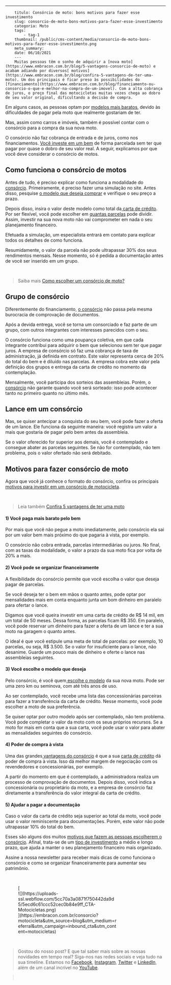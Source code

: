 ---
        titulo: Consórcio de moto: bons motivos para fazer esse investimento
        slug: consorcio-de-moto-bons-motivos-para-fazer-esse-investimento
        categoria: Moto
        tags:
            - tag-1
        thumbnail: /public/cms-content/media/consorcio-de-moto-bons-motivos-para-fazer-esse-investimento.png
        meta_summary: 
        date: 06/10/2021
        ---
        Muitas pessoas têm o sonho de adquirir a [nova moto](https://www.embracon.com.br/blog/5-vantagens-consorcio-de-moto) e acabam adiando por diversos[ motivos](https://www.embracon.com.br/blog/confira-5-vantagens-de-ter-uma-moto). Um dos principais é ficar preso às possibilidades do [financiamento](https://www.embracon.com.br/blog/financiamento-ou-consorcio-o-que-e-melhor-na-compra-de-um-imovel). Com a alta cobrança de juros, o preço final das motocicletas muitas vezes chega ao dobro de seu valor original, dificultando a decisão de compra.

Em alguns casos, as pessoas optam por [modelos mais baratos](https://www.embracon.com.br/blog/carros-mais-baratos-os-modelos-de-ate-r-40-mil), devido às dificuldades de pagar pela moto que realmente gostariam de ter.

Mas, assim como carros e imóveis, também é possível contar com o consórcio para a compra da sua nova moto.

O consórcio não faz cobrança de entrada e de juros, como nos financiamentos. [Você investe em um bem](https://www.embracon.com.br/blog/consorcio-de-moto-bons-motivos-para-fazer-esse-investimento) de forma parcelada sem ter que pagar por quase o dobro de seu valor real. A seguir, explicamos por que você deve considerar o consórcio de motos.

Como funciona o consórcio de motos
----------------------------------

Antes de tudo, é preciso explicar como funciona a modalidade do [consórcio](https://www.embracon.com.br/consorcio-motos). Primeiramente, é preciso fazer uma simulação no site. Antes disso, pesquise [o modelo que deseja comprar](https://www.embracon.com.br/blog/motos-confira-os-modelos-mais-novos-do-mercado) e verifique o seu preço a prazo.

Depois disso, insira o valor deste modelo como total da[ carta de crédito](https://www.embracon.com.br/consorcio-motos). Por ser flexível, você pode escolher em [quantas parcelas](https://www.embracon.com.br/blog/como-e-feito-o-pagamento-da-parcela-do-consorcio) pode dividir. Assim, investir na sua nova moto não vai comprometer em nada o seu planejamento financeiro.

Efetuada a simulação, um especialista entrará em contato para explicar todos os detalhes de como funciona.

Resumidamente, o valor da parcela não pode ultrapassar 30% dos seus rendimentos mensais. Nesse momento, só é pedida a documentação antes de você ser inserido em um grupo.

‍

> Saiba mais [Como escolher um consórcio de moto?](https://www.embracon.com.br/blog/como-escolher-um-consorcio-de-moto)

Grupo de consórcio
------------------

Diferentemente do financiamento, [o consórcio](https://www.embracon.com.br/consorcio-motos) não passa pela mesma burocracia de comprovação de documentos.

Após a devida entrega, você se torna um consorciado e faz parte de um grupo, com outros integrantes com interesses parecidos com o seu.

O consórcio funciona como uma poupança coletiva, em que cada integrante contribui para adquirir o bem que selecionou sem ter que pagar juros. A empresa de consórcio só faz uma cobrança de taxa de administração, já definida em contrato. Este valor representa cerca de 20% do total do bem e é diluído nas parcelas. A empresa cobra este valor pela definição dos grupos e entrega da carta de crédito no momento da contemplação.

Mensalmente, você participa dos sorteios das assembleias. Porém, o [consórcio](https://www.embracon.com.br/consorcio-motos) não garante quando você será sorteado: isso pode acontecer tanto no primeiro quanto no último mês.

Lance em um consórcio
---------------------

Mas, se quiser antecipar a conquista do seu bem, você pode fazer a oferta de um lance. Ele funciona da seguinte maneira: você registra um valor a mais que gostaria de pagar pelo bem antes da assembleia.

Se o valor oferecido for superior aos demais, você é contemplado e consegue abater as parcelas seguintes. Se não for contemplado, não tem problema, pois o valor ofertado não será debitado.

Motivos para fazer consórcio de moto
------------------------------------

Agora que você já conhece o formato do consórcio, confira os principais [motivos para investir em um consórcio de motocicleta](https://www.embracon.com.br/blog/confira-5-vantagens-de-ter-uma-moto).

‍

> Leia também [Confira 5 vantagens de ter uma moto](https://www.embracon.com.br/blog/confira-5-vantagens-de-ter-uma-moto)

#### 1) Você paga mais barato pelo bem

Por mais que você não pegue a moto imediatamente, pelo consórcio ela sai por um valor bem mais próximo do que pagaria à vista, por exemplo.

O consórcio não cobra entrada, parcelas intermediárias ou juros. No final, com as taxas da modalidade, o valor a prazo da sua moto fica por volta de 20% a mais.

#### 2) Você pode se organizar financeiramente

A flexibilidade do consórcio permite que você escolha o valor que deseja pagar de parcelas.

Se você deseja ter o bem em mãos o quanto antes, pode optar por mensalidades mais em conta enquanto junta um bom dinheiro em paralelo para ofertar o lance.

Digamos que você queira investir em uma carta de crédito de R$ 14 mil, em um total de 50 meses. Dessa forma, as parcelas ficam R$ 350. Em paralelo, você pode reservar um dinheiro para fazer a oferta de um lance e ter a sua moto na garagem o quanto antes.

O ideal é que você estipule uma meta de total de parcelas: por exemplo, 10 parcelas, ou seja, R$ 3.500. Se o valor for insuficiente para o lance, não desanime. Guarde um pouco mais de dinheiro e oferte o lance nas assembleias seguintes.

#### 3) Você escolhe o modelo que deseja

Pelo consórcio, é você quem[ escolhe o modelo](https://www.embracon.com.br/blog/motos-confira-os-modelos-mais-novos-do-mercado) da sua nova moto. Pode ser uma zero km ou seminova, com até três anos de uso.

Ao ser contemplado, você recebe uma lista das concessionárias parceiras para fazer a transferência da carta de crédito. Nesse momento, você pode escolher a moto de sua preferência.

Se quiser optar por outro modelo após ser contemplado, não tem problema. Você pode completar o valor da moto com os seus próprios recursos. Se a moto for mais em conta que a sua carta, você pode usar o valor para abater as mensalidades seguintes do consórcio.

#### 4) Poder de compra à vista

Uma das grandes[ vantagens do consórcio](https://www.embracon.com.br/blog/5-vantagens-consorcio-de-moto) é que a sua [carta de crédito](https://www.embracon.com.br/blog/o-que-voce-precisa-saber-sobre-a-carta-de-credito-de-consorcios) dá poder de compra à vista. Isso dá melhor margem de negociação com os revendedores e concessionárias, por exemplo.

A partir do momento em que é contemplado, a administradora realiza um processo de comprovação de documentos. Depois disso, você indica a concessionária ou proprietário da moto, e a empresa de consórcio faz diretamente a transferência do valor integral da carta de crédito.

#### 5) Ajudar a pagar a documentação

Caso o valor da carta de crédito seja superior ao total da moto, você pode usar o valor reminiscente para documentações. Porém, este valor não pode ultrapassar 10% do total do bem.

Esses são alguns dos muitos [motivos que fazem as pessoas escolherem o consórcio](https://www.embracon.com.br/blog/5-vantagens-consorcio-de-moto). Afinal, trata-se de um [tipo de investimento](https://www.embracon.com.br/blog/consorcio-de-moto-bons-motivos-para-fazer-esse-investimento) a médio e longo prazo, que ajuda a manter o seu planejamento financeiro mais organizado.

Assine a nossa newsletter para receber mais dicas de como funciona o consórcio e como se organizar financeiramente para aumentar seu patrimônio.

‍

<figure class="w-richtext-figure-type-image w-richtext-align-center" style="max-width:310px">[<div>![](https://uploads-ssl.webflow.com/5cc70a3a0871f750442da9d5/5ecd6c61ccc52cec0b84e9ff_CTA-Motocicletas.png)</div>](https://embracon.com.br/consorcio?motocicleta&utm_source=blog&utm_medium=referral&utm_campaign=inbound_cta&utm_content=motocicletas)</figure>‍

> Gostou do nosso post? E que tal saber mais sobre as nossas novidades em tempo real? Siga-nos nas redes sociais e veja tudo na sua timeline. Estamos no [Facebook](https://www.facebook.com/embracon/), [Instagram](https://www.instagram.com/embraconoficial/), [Twitter](https://twitter.com/embracon) e [LinkedIn](https://www.linkedin.com/company/1018875/), além de um canal incrível no [YouTube](https://www.youtube.com/channel/UCL-Y0mv9zc73Iek48NLUBzQ).

> ‍
        